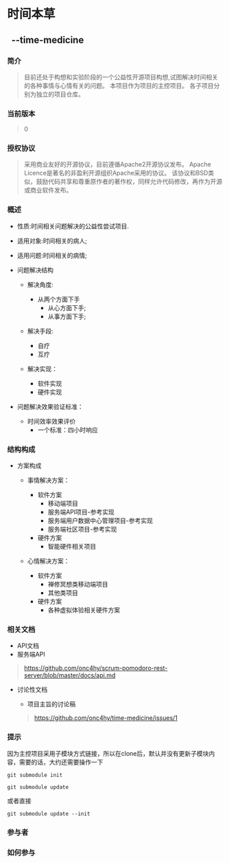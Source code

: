 时间本草
===
&nbsp;&nbsp;--time-medicine
---

### 简介

> 目前还处于构想和实验阶段的一个公益性开源项目构想,试图解决时间相关的各种事情与心情有关的问题。
> 本项目作为项目的主控项目。
> 各子项目分别为独立的项目仓库。

### 当前版本
> 0

### 授权协议
> 采用商业友好的开源协议，目前遵循Apache2开源协议发布。
> Apache Licence是著名的非盈利开源组织Apache采用的协议。
> 该协议和BSD类似，鼓励代码共享和尊重原作者的著作权，同样允许代码修改，再作为开源或商业软件发布。

### 概述

* 性质:时间相关问题解决的公益性尝试项目.

* 适用对象:时间相关的病人;

* 适用问题:时间相关的病情;
			
* 问题解决结构
    * 解决角度:
        * 从两个方面下手
	        * 从心方面下手;
	        * 从事方面下手;
    * 解决手段:
        * 自疗
        * 互疗
        
    * 解决实现：
		* 软件实现
		* 硬件实现

* 问题解决效果验证标准：
    * 时间效率效果评价
		* 一个标准：四小时响应

### 结构构成
* 方案构成
    * 事情解决方案：
        * 软件方案
            * 移动端项目
            * 服务端API项目-参考实现
            * 服务端用户数据中心管理项目-参考实现
            * 服务端社区项目-参考实现
        * 硬件方案
            * 智能硬件相关项目

    * 心情解决方案：
        * 软件方案
            * 禅修冥想类移动端项目
            * 其他类项目
        * 硬件方案
            * 各种虚拟体验相关硬件方案
            
### 相关文档
 * API文档
  * 服务端API
   
  > <https://github.com/onc4hy/scrum-pomodoro-rest-server/blob/master/docs/api.md>
  
 * 讨论性文档
   * 项目主旨的讨论稿
   
   > <https://github.com/onc4hy/time-medicine/issues/1>
   
### 提示
  因为主控项目采用子模块方式链接，所以在clone后，默认并没有更新子模块内容，需要的话，大约还需要操作一下
  
  `git submodule init`
  
  `git submodule update`
  
  或者直接
  
  `git submodule update --init`

### 参与者

### 如何参与
